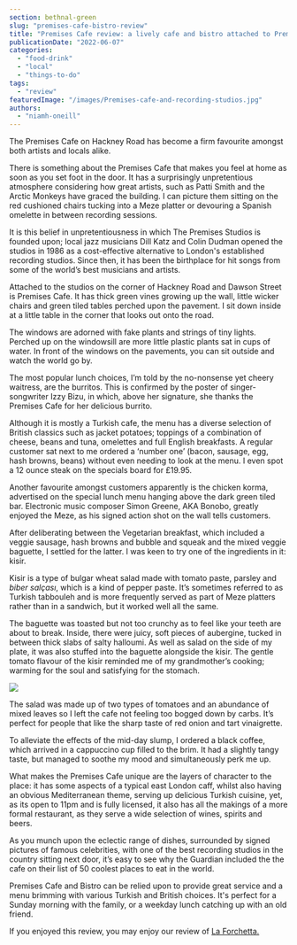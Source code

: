 ```yaml
---
section: bethnal-green
slug: "premises-cafe-bistro-review"
title: "Premises Cafe review: a lively cafe and bistro attached to Premises Studios on Hackney Road"
publicationDate: "2022-06-07"
categories: 
  - "food-drink"
  - "local"
  - "things-to-do"
tags: 
  - "review"
featuredImage: "/images/Premises-cafe-and-recording-studios.jpg"
authors: 
  - "niamh-oneill"
---
```


The Premises Cafe on Hackney Road has become a firm favourite amongst both artists and locals alike.

There is something about the Premises Cafe that makes you feel at home as soon as you set foot in the door. It has a surprisingly unpretentious atmosphere considering how great artists, such as Patti Smith and the Arctic Monkeys have graced the building. I can picture them sitting on the red cushioned chairs tucking into a Meze platter or devouring a Spanish omelette in between recording sessions. 

It is this belief in unpretentiousness in which The Premises Studios is founded upon; local jazz musicians Dill Katz and Colin Dudman opened the studios in 1986 as a cost-effective alternative to London's established recording studios. Since then, it has been the birthplace for hit songs from some of the world’s best musicians and artists.

Attached to the studios on the corner of Hackney Road and Dawson Street is Premises Cafe. It has thick green vines growing up the wall, little wicker chairs and green tiled tables perched upon the pavement. I sit down inside at a little table in the corner that looks out onto the road.

The windows are adorned with fake plants and strings of tiny lights. Perched up on the windowsill are more little plastic plants sat in cups of water. In front of the windows on the pavements, you can sit outside and watch the world go by.

The most popular lunch choices, I’m told by the no-nonsense yet cheery waitress, are the burritos. This is confirmed by the poster of singer-songwriter Izzy Bizu, in which, above her signature, she thanks the Premises Cafe for her delicious burrito. 

Although it is mostly a Turkish cafe, the menu has a diverse selection of British classics such as jacket potatoes; toppings of a combination of cheese, beans and tuna, omelettes and full English breakfasts. A regular customer sat next to me ordered a ‘number one’ (bacon, sausage, egg, hash browns, beans) without even needing to look at the menu. I even spot a 12 ounce steak on the specials board for £19.95.

Another favourite amongst customers apparently is the chicken korma, advertised on the special lunch menu hanging above the dark green tiled bar. Electronic music composer Simon Greene, AKA Bonobo, greatly enjoyed the Meze, as his signed action shot on the wall tells customers. 

After deliberating between the Vegetarian breakfast, which included a veggie sausage, hash browns and bubble and squeak and the mixed veggie baguette, I settled for the latter. I was keen to try one of the ingredients in it: kisir. 

Kisir is a type of bulgar wheat salad made with tomato paste, parsley and _biber salçası_, which is a kind of pepper paste. It’s sometimes referred to as Turkish tabbouleh and is more frequently served as part of Meze platters rather than in a sandwich, but it worked well all the same.

The baguette was toasted but not too crunchy as to feel like your teeth are about to break. Inside, there were juicy, soft pieces of aubergine, tucked in between thick slabs of salty halloumi. As well as salad on the side of my plate, it was also stuffed into the baguette alongside the kisir. The gentle tomato flavour of the kisir reminded me of my grandmother’s cooking; warming for the soul and satisfying for the stomach. 

![](/images/Premises_cafe_baguette-1024x768.jpg)

The salad was made up of two types of tomatoes and an abundance of mixed leaves so I left the cafe not feeling too bogged down by carbs. It’s perfect for people that like the sharp taste of red onion and tart vinaigrette. 

To alleviate the effects of the mid-day slump, I ordered a black coffee, which arrived in a cappuccino cup filled to the brim. It had a slightly tangy taste, but managed to soothe my mood and simultaneously perk me up.

What makes the Premises Cafe unique are the layers of character to the place: it has some aspects of a typical east London caff, whilst also having an obvious Mediterranean theme, serving up delicious Turkish cuisine, yet, as its open to 11pm and is fully licensed, it also has all the makings of a more formal restaurant, as they serve a wide selection of wines, spirits and beers. 

As you munch upon the eclectic range of dishes, surrounded by signed pictures of famous celebrities, with one of the best recording studios in the country sitting next door, it’s easy to see why the Guardian included the the cafe on their list of 50 coolest places to eat in the world. 

Premises Cafe and Bistro can be relied upon to provide great service and a menu brimming with various Turkish and British choices. It's perfect for a Sunday morning with the family, or a weekday lunch catching up with an old friend.

If you enjoyed this review, you may enjoy our review of [La Forchetta.](https://bethnalgreenlondon.co.uk/la-forchetta-italian-restaurant-review/)
